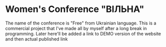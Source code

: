# Women's Conference "ВІЛЬНА"
The name of the conference is "Free" from Ukrainian language. This is a commercial project that I've made all by myself after a long break in programming. Later here'll be added a link to DEMO version of the website and then actual published link
